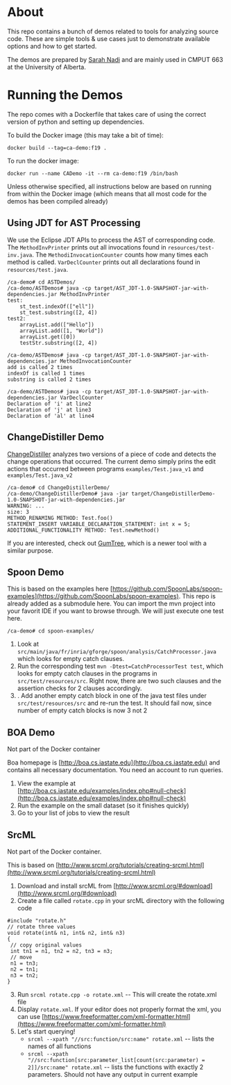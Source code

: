 # About

This repo contains a bunch of demos related to tools for analyzing source code. These are simple tools & use cases just to demonstrate available options and how to get started.

The demos are prepared by [Sarah Nadi](https://sarahnadi.org) and are mainly used in CMPUT 663 at the University of Alberta.

# Running the Demos

The repo comes with a Dockerfile that takes care of using the correct version of python and setting up dependencies. 

To build the Docker image (this may take a bit of time):

```
docker build --tag=ca-demo:f19 .
```

To run the docker image:

```
docker run --name CADemo -it --rm ca-demo:f19 /bin/bash
```

Unless otherwise specified, all instructions below are based on running from within the Docker image (which means that all most code for the demos has been compiled already)

## Using JDT for AST Processing

We use the Eclipse JDT APIs to process the AST of corresponding code. The `MethodInvPrinter` prints out all invocations found in `resources/test-inv.java`. The `MethodiInvocationCounter` counts how many times each method is called. `VarDeclCounter` prints out all declarations found in `resources/test.java`.

```
/ca-demo# cd ASTDemos/
/ca-demo/ASTDemos# java -cp target/AST_JDT-1.0-SNAPSHOT-jar-with-dependencies.jar MethodInvPrinter
test:
	st_test.indexOf(["ell"])
	st_test.substring([2, 4])
test2:
	arrayList.add(["Hello"])
	arrayList.add([1, "World"])
	arrayList.get([0])
	testStr.substring([2, 4])

/ca-demo/ASTDemos# java -cp target/AST_JDT-1.0-SNAPSHOT-jar-with-dependencies.jar MethodInvocationCounter
add is called 2 times
indexOf is called 1 times
substring is called 2 times

/ca-demo/ASTDemos# java -cp target/AST_JDT-1.0-SNAPSHOT-jar-with-dependencies.jar VarDeclCounter
Declaration of 'i' at line2
Declaration of 'j' at line3
Declaration of 'al' at line4
```


## ChangeDistiller Demo

[ChangeDistiller](https://bitbucket.org/sealuzh/tools-changedistiller/wiki/Home) analyzes two versions of a piece of code and detects the change operations that occurred. The current demo simply prins the edit actions that occurred between programs `examples/Test.java_v1` and  `examples/Test.java_v2`

```
/ca-demo# cd ChangeDistillerDemo/
/ca-demo/ChangeDistillerDemo# java -jar target/ChangeDistillerDemo-1.0-SNAPSHOT-jar-with-dependencies.jar 
WARNING: ...
size: 3
METHOD_RENAMING METHOD: Test.foo()
STATEMENT_INSERT VARIABLE_DECLARATION_STATEMENT: int x = 5;
ADDITIONAL_FUNCTIONALITY METHOD: Test.newMethod()
```

If you are interested, check out [GumTree](https://github.com/GumTreeDiff/gumtree), which is a newer tool with a similar purpose.

## Spoon Demo

This is based on the examples here [https://github.com/SpoonLabs/spoon-examples](https://github.com/SpoonLabs/spoon-examples). This repo is already added as a submodule here. You can import the mvn project into your favorit IDE if you want to browse through. We will just execute one test here.

```
/ca-demo# cd spoon-examples/
```

1. Look at `src/main/java/fr/inria/gforge/spoon/analysis/CatchProcessor.java` which looks for empty catch clauses.
2. Run the corresponding test `mvn -Dtest=CatchProcessorTest test`, which looks for empty catch clauses in the programs in `src/test/resources/src`. Right now, there are two such clauses and the assertion checks for 2 clauses accordingly.
3. . Add another empty catch block in one of the java test files under `src/test/resources/src` and re-run the test. It should fail now, since number of empty catch blocks is now 3 not 2

## BOA Demo

Not part of the Docker container

Boa homepage is [http://boa.cs.iastate.edu](http://boa.cs.iastate.edu) and contains all necessary documentation. You need an account to run queries.

1. View the example at [http://boa.cs.iastate.edu/examples/index.php#null-check](http://boa.cs.iastate.edu/examples/index.php#null-check)
2. Run the example on the small dataset (so it finishes quickly)
3. Go to your list of jobs to view the result

## SrcML

Not part of the Docker container. 

This is based on [http://www.srcml.org/tutorials/creating-srcml.html](http://www.srcml.org/tutorials/creating-srcml.html)

1. Download and install srcML from  [http://www.srcml.org/#download](http://www.srcml.org/#download) 
2. Create a file called `rotate.cpp` in your srcML directory with the following code

```
#include "rotate.h"
// rotate three values
void rotate(int& n1, int& n2, int& n3)
{
 // copy original values
 int tn1 = n1, tn2 = n2, tn3 = n3;
 // move
 n1 = tn3;
 n2 = tn1;
 n3 = tn2;
}
```

3. Run `srcml rotate.cpp -o rotate.xml` -- This will create the rotate.xml file
4. Display `rotate.xml`. If your editor does not properly format the xml, you can use [https://www.freeformatter.com/xml-formatter.html](https://www.freeformatter.com/xml-formatter.html)
5. Let's start querying!
	* `srcml --xpath "//src:function/src:name" rotate.xml` -- lists the names of all functions
	* `srcml --xpath "//src:function[src:parameter_list[count(src:parameter) = 2]]/src:name" rotate.xml` -- lists the functions with exactly 2 parameters. Should not have any output in current example
